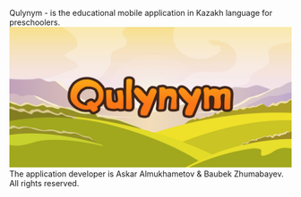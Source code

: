 Qulynym - is the educational mobile application in Kazakh language for preschoolers. 
![alt text](https://github.com/MetahCoder/Qulynym/blob/master/publicRepo.png)
The application developer is Askar Almukhametov & Baubek Zhumabayev. 
All rights reserved. 
